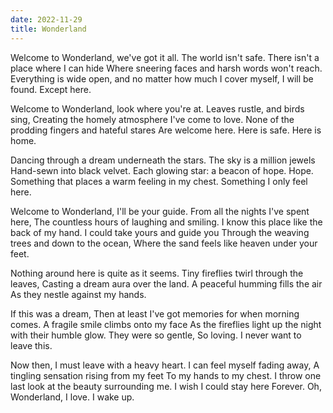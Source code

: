 ```yaml
---
date: 2022-11-29
title: Wonderland
---
```


Welcome to Wonderland, we've got it all.
The world isn't safe.
There isn't a place where I can hide
Where sneering faces and harsh words won't reach.
Everything is wide open, and no matter how much I cover myself,
I will be found.
Except here.

Welcome to Wonderland, look where you're at.
Leaves rustle, and birds sing,
Creating the homely atmosphere I've come to love.
None of the prodding fingers and hateful stares
Are welcome here.
Here is safe.
Here is home.

Dancing through a dream underneath the stars.
The sky is a million jewels
Hand-sewn into black velvet.
Each glowing star: a beacon of hope.
Hope.
Something that places a warm feeling in my chest.
Something I only feel here.

Welcome to Wonderland, I'll be your guide.
From all the nights I've spent here,
The countless hours of laughing and smiling.
I know this place like the back of my hand.
I could take yours and guide you
Through the weaving trees and down to the ocean,
Where the sand feels like heaven under your feet.

Nothing around here is quite as it seems.
Tiny fireflies twirl through the leaves,
Casting a dream aura over the land.
A peaceful humming fills the air
As they nestle against my hands.

If this was a dream,
Then at least I've got memories for when morning comes.
A fragile smile climbs onto my face
As the fireflies light up the night with their humble glow.
They were so gentle,
So loving.
I never want to leave this.

Now then, I must leave with a heavy heart.
I can feel myself fading away,
A tingling sensation rising from my feet
To my hands to my chest.
I throw one last look at the beauty surrounding me.
I wish I could stay here
Forever.
Oh, Wonderland, I love.
I wake up.
